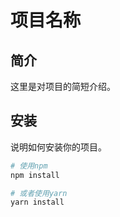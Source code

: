 # 项目名称

## 简介

这里是对项目的简短介绍。

## 安装

说明如何安装你的项目。

```bash
# 使用npm
npm install

# 或者使用yarn
yarn install